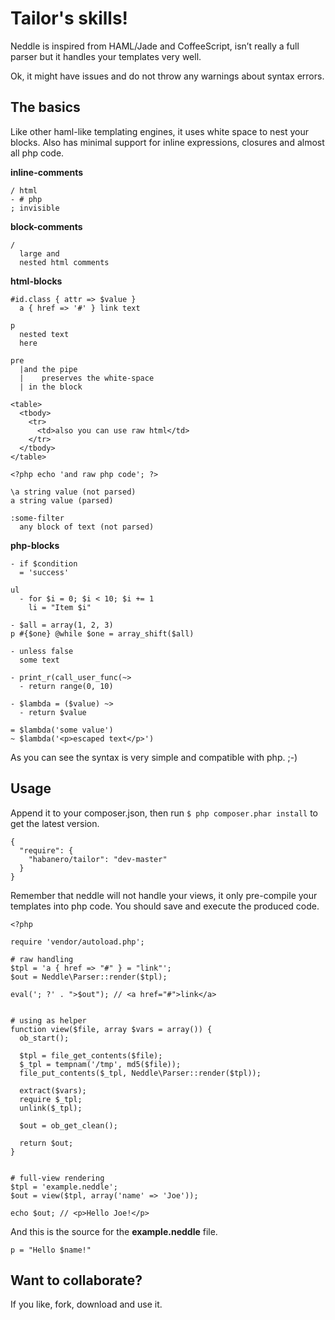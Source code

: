 Tailor's skills!
================

Neddle is inspired from HAML/Jade and CoffeeScript, isn’t really a full
parser but it handles your templates very well.

Ok, it might have issues and do not throw any warnings about syntax errors.


## The basics

Like other haml-like templating engines, it uses white space to nest
your blocks. Also has minimal support for inline expressions,
closures and almost all php code.

**inline-comments**

    / html
    - # php
    ; invisible

**block-comments**

    /
      large and
      nested html comments

**html-blocks**

    #id.class { attr => $value }
      a { href => '#' } link text

    p
      nested text
      here

    pre
      |and the pipe
      |    preserves the white-space
      | in the block

    <table>
      <tbody>
        <tr>
          <td>also you can use raw html</td>
        </tr>
      </tbody>
    </table>

    <?php echo 'and raw php code'; ?>

    \a string value (not parsed)
    a string value (parsed)

    :some-filter
      any block of text (not parsed)

**php-blocks**

    - if $condition
      = 'success'

    ul
      - for $i = 0; $i < 10; $i += 1
        li = "Item $i"

    - $all = array(1, 2, 3)
    p #{$one} @while $one = array_shift($all)

    - unless false
      some text

    - print_r(call_user_func(~>
      - return range(0, 10)

    - $lambda = ($value) ~>
      - return $value

    = $lambda('some value')
    ~ $lambda('<p>escaped text</p>')

As you can see the syntax is very simple and compatible with php. ;-)


## Usage

Append it to your composer.json, then run `$ php composer.phar install`
to get the latest version.

    {
      "require": {
        "habanero/tailor": "dev-master"
      }
    }

Remember that neddle will not handle your views, it only pre-compile your
templates into php code. You should save and execute the produced code.

    <?php

    require 'vendor/autoload.php';

    # raw handling
    $tpl = 'a { href => "#" } = "link"';
    $out = Neddle\Parser::render($tpl);

    eval('; ?' . ">$out"); // <a href="#">link</a>


    # using as helper
    function view($file, array $vars = array()) {
      ob_start();

      $tpl = file_get_contents($file);
      $_tpl = tempnam('/tmp', md5($file));
      file_put_contents($_tpl, Neddle\Parser::render($tpl));

      extract($vars);
      require $_tpl;
      unlink($_tpl);

      $out = ob_get_clean();

      return $out;
    }


    # full-view rendering
    $tpl = 'example.neddle';
    $out = view($tpl, array('name' => 'Joe'));

    echo $out; // <p>Hello Joe!</p>

And this is the source for the **example.neddle** file.

    p = "Hello $name!"


## Want to collaborate?

If you like, fork, download and use it.
